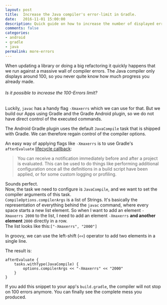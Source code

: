 ```yaml
---
layout: post
title:  Increase the Java compiler's error-limit in Gradle.
date:   2016-11-01 15:00:00
description: Quick guide on how to increase the number of displayed errors in the gradle console.
comments: false
categories:
- android
- gradle
- java
permalink: more-errors
---
```

When updating a library or doing a big refactoring it quickly happens that we run against a massive wall of compiler errors.
The Java compiler only displays around 100, so you never quite know how much progress you already made.

###### Is it possible to increase the 100-Errors limit?

Luckily, `javac` has a handy flag `-Xmaxerrs` which we can use for that.
But we build our Apps using Gradle and the Gradle Android plugin, so we do not have direct control of the executed commands.

The Android Gradle plugin uses the default `JavaCompile` task that is shipped with Gradle. We can therefore regain control of the compiler options.

An easy way of applying flags like `-Xmaxerrs` is to use Gradle's `afterEvaluate` [lifecycle callback](https://docs.gradle.org/current/userguide/build_lifecycle.html#sec:project_evaluation):

> You can receive a notification immediately before and after a project is evaluated. This can be used to do things like performing additional configuration once all the definitions in a build script have been applied, or for some custom logging or profiling.

Sounds perfect.  
Now, the task we need to configure is `JavaCompile`, and we want to set the compiler arguments of this task.  
`CompileOptions.compilerArgs` is a list of Strings. It's basically the representation of everything behind the `javac` command, where every space starts a new list element. So when I want to add an element `-Xmaxerrs 2000` to the list, I need to add an element `-Xmaxerrs` **and another element** `2000` directly in a row.  
The list looks like this:`["-Xmaxerrs", "2000"]`

In groovy, we can use the left-shift (`<<`) operator to add two elements in a single line.

The result is:

```
afterEvaluate {
    tasks.withType(JavaCompile) {
        options.compilerArgs << "-Xmaxerrs" << "2000"
    }
}
```

If you add this snippet to your app's `build.gradle`, the compiler will not stop on 100 errors anymore. You can finally see the complete mess you produced.
